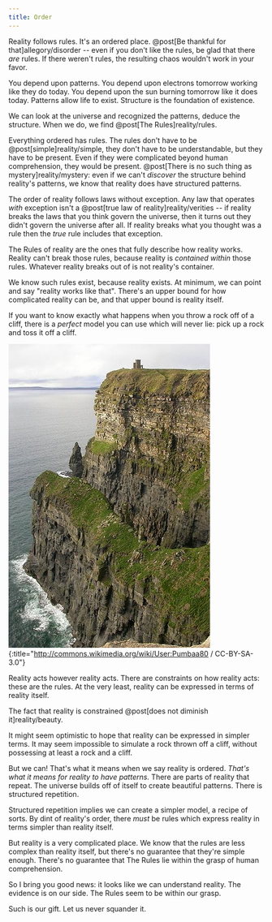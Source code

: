 ```yaml
---
title: Order
---
```

Reality follows rules. It's an ordered place. @post[Be thankful for that]allegory/disorder -- even if you don't like the rules, be glad that there *are* rules. If there weren't rules, the resulting chaos wouldn't work in your favor.

You depend upon patterns. You depend upon electrons tomorrow working like they do today. You depend upon the sun burning tomorrow like it does today. Patterns allow life to exist. Structure is the foundation of existence.

We can look at the universe and recognized the patterns, deduce the structure. When we do, we find @post[The Rules]reality/rules.

Everything ordered has rules. The rules don't have to be @post[simple]reality/simple, they don't have to be understandable, but they have to be present. Even if they were complicated beyond human comprehension, they would be present. @post[There is no such thing as mystery]reality/mystery: even if we can't *discover* the structure behind reality's patterns, we know that reality does have structured patterns.

The order of reality follows laws without exception. Any law that operates *with* exception isn't a @post[true law of reality]reality/verities -- if reality breaks the laws that you think govern the universe, then it turns out they didn't govern the universe after all. If reality breaks what you thought was a rule then the *true* rule includes that exception.

The Rules of reality are the ones that fully describe how reality works. Reality can't break those rules, because reality is *contained within* those rules. Whatever reality breaks out of is not reality's container.

We know such rules exist, because reality exists. At minimum, we can point and say "reality works like that". There's an upper bound for how complicated reality can be, and that upper bound is reality itself.

If you want to know exactly what happens when you throw a rock off of a cliff, there is a *perfect* model you can use which will never lie: pick up a rock and toss it off a cliff.

![Cliff](/images/cliff.jpg){:title="http://commons.wikimedia.org/wiki/User:Pumbaa80 / CC-BY-SA-3.0"}

Reality acts however reality acts. <span class="info" markdown="inline">There are constraints</span> on how reality acts: these are the rules. At the very least, reality can be expressed in terms of reality itself.

<aside class="info" markdown="block">
The fact that reality is constrained @post[does not diminish it]reality/beauty.
</aside>

It might seem optimistic to hope that reality can be expressed in simpler terms. It may seem impossible to simulate a rock thrown off a cliff, without possessing at least a rock and a cliff.

But we can! That's what it means when we say reality is ordered. *That's what it means for reality to have patterns.* There are parts of reality that repeat. The universe builds off of itself to create beautiful patterns. There is structured repetition.

Structured repetition implies we can create a simpler model, a recipe of sorts. By dint of reality's order, there *must* be rules which express reality in terms simpler than reality itself.

But reality is a very complicated place. We know that the rules are less complex than reality itself, but there's no guarantee that they're simple enough. There's no guarantee  that The Rules lie within the grasp of human comprehension.

So I bring you good news: it looks like we can understand reality. The evidence is on our side. The Rules seem to be within our grasp.

Such is our gift. Let us never squander it.
